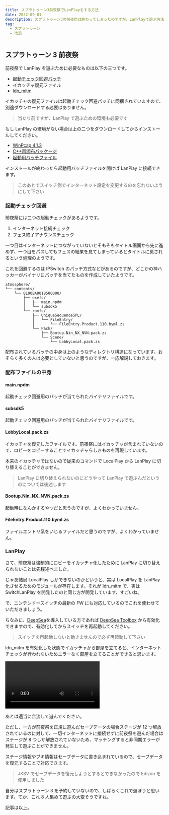 ```yaml
---
title: スプラトゥーン3前夜祭でLanPlayをする方法
date: 2022-09-01
description: スプラトゥーン3の前夜祭は終わってしまったのですが、LanPlayで遊ぶ方法について解説します
tag:
  - スプラトゥーン
  - 改造
---
```


## スプラトゥーン 3 前夜祭

前夜祭で LanPlay を遊ぶために必要なものは以下の三つです。

- [起動チェック回避パッチ](https://cdn.discordapp.com/attachments/779493835247452180/1014114240682004551/gamRelease1.zip)
- イカッチャ復元ファイル
- [ldn_mitm](https://github.com/spacemeowx2/ldn_mitm)

イカッチャの復元ファイルは起動チェック回避パッチに同梱されていますので、別途ダウンロードする必要はありません。

> 当たり前ですが、LanPlay で遊ぶための環境も必要です

もし LanPlay の環境がない場合は上の二つをダウンロードしてからインストールしてください。

- [WinPcap 4.1.3](https://cdn.discordapp.com/attachments/720612694667034646/720613699018293298/WinPcap_4_1_3.exe)
- [C++再頒布パッケージ](https://cdn.discordapp.com/attachments/720612694667034646/720614442651615352/VC_redist.x64.exe)
- [起動用バッチファイル](https://cdn.discordapp.com/attachments/720612694667034646/998560124354429000/lanplay.zip)

インストールが終わったら起動用バッチファイルを開けば LanPlay に接続できます。

> このあとでスイッチ側でインターネット設定を変更するのを忘れないようにして下さい

### 起動チェック回避

前夜祭には二つの起動チェックがあるようです。

1. インターネット接続チェック
2. フェス終了アナウンスチェック

一つ目はインターネットにつながっていないとそもそもタイトル画面から先に進めず、一つ目をパスしてもフェスの結果を見てしまっているとタイトルに戻されるという処理のようです。

これを回避するのは IPSwitch のパッチ方式などがあるのですが、どこかの神ハッカーがバイナリにパッチを当てたものを作成していたようです。

```
atmosphere/
└── contents/
    └── 0100BA0018500000/
        ├── exefs/
        │   ├── main.npdm
        │   └── subsdk5
        └── romfs/
            ├── UniqueSequenceSPL/
            │   └── FileEntry/
            │       └── FileEntry.Product.110.byml.zs
            └── Pack/
                ├── Bootup.Nin_NX_NVN.pack.zs
                └── Scene/
                    └── LobbyLocal.pack.zs
```

配布されているパッチの中身は上のようなディレクトリ構造になっています。おそらく多くの人は必要としていないと思うのですが、一応解説しておきます。

### 配布ファイルの中身

#### main.npdm

起動チェック回避用のパッチが当てられたバイナリファイルです。

#### subsdk5

起動チェック回避用のパッチが当てられたバイナリファイルです。

#### LobbyLocal.pack.zs

イカッチャを復元したファイルです。前夜祭にはイカッチャが含まれていないので、ロビーをコピーすることでイカッチャらしきものを再現しています。

本来のイカッチャではないので従来のコマンドで LocalPlay から LanPlay に切り替えることができません。

> LanPlay に切り替えられないのにどうやって LanPlay で遊ぶんだというのについては後述します

#### Bootup.Nin_NX_NVN.pack.zs

起動時になんかするやつだと思うのですが、よくわかっていません。

#### FileEntry.Product.110.byml.zs

ファイルエントリ系をいじるファイルだと思うのですが、よくわかっていません。

### LanPlay

さて、前夜祭は強制的にロビーをイカッチャ化したために LanPlay に切り替えられないことは先程述べました。

じゃあ結局 LocalPlay しかできないのかというと、実は LocalPlay を LanPlay 化させるためのモジュールが存在します。それが ldn_mitm で、実は SwitchLanPlay を開発したのと同じ方が開発しています、すごいね。

で、ニンテンドースイッチの最新の FW にも対応しているのでこれを使わせていただきましょう。

ちなみに、[DeepSea](https://github.com/Team-Neptune/DeepSea)を導入している方であれば [DeepSea Toolbox](https://github.com/Team-Neptune/DeepSea-Toolbox) から有効化できますので、有効化してからスイッチを再起動してください。

> スイッチを再起動しないと動きませんので必ず再起動して下さい

ldn_mitm を有効化した状態でイカッチャから部屋を立てると、インターネットチェックが行われないためエラーなく部屋を立てることができると思います。

<video src="https://video.twimg.com/ext_tw_video/1565369996363976704/pu/vid/1280x720/Sa8cdiPaJkBxMfbg.mp4" type="video/mp4">
</video>

あとは適当に合流して遊んでください。

ただし、一方が前夜祭を正規に遊んだセーブデータの場合ステージが 12 つ解放されているのに対して、一切インターネットに接続せずに前夜祭を遊んだ場合はステージが 8 つしか解放されていないため、マッチングすると非同期エラーが発生して遊ぶことができません。

ステージ情報やブキ情報はセーブデータに書き込まれているので、セーブデータを復元することで対応できます。

> JKSV でセーブデータを復元しようとするとできなかったので Edizon を使用しました

自分はスプラトゥーン 3 を予約していないので、しばらくこれで遊ぼうと思います。てか、これ 8 人集めて遊ぶの大変そうですね。

記事は以上。
